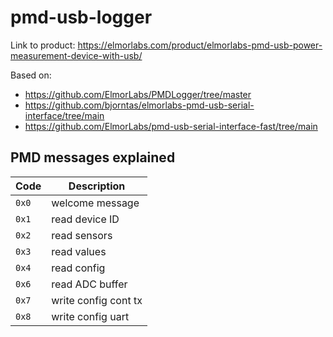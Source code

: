 # pmd-usb-logger

Link to product: https://elmorlabs.com/product/elmorlabs-pmd-usb-power-measurement-device-with-usb/

Based on:

* https://github.com/ElmorLabs/PMDLogger/tree/master
* https://github.com/bjorntas/elmorlabs-pmd-usb-serial-interface/tree/main
* https://github.com/ElmorLabs/pmd-usb-serial-interface-fast/tree/main

## PMD messages explained

| Code  | Description          |
|-------|----------------------|
| `0x0` | welcome message      |
| `0x1` | read device ID       |
| `0x2` | read sensors         |
| `0x3` | read values          |
| `0x4` | read config          |
| `0x6` | read ADC buffer      |
| `0x7` | write config cont tx |
| `0x8` | write config uart    |